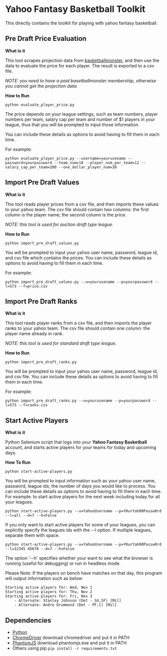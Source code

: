 # Yahoo Fantasy Basketball Toolkit

This directly contains the toolkit for playing with yahoo fantasy basketball.


## Pre Draft Price Evaluation

**What is it**

This tool scrapes projection data from [basketballmonster](https://basketballmonster.com/Projections.aspx), and then use the data to evaluate the price for each player. The result is exported to a csv file.

*NOTE:*
*you need to have a paid basetballmonster membership, otherwise you cannot get the projection data.*


**How to Run**

`python evaluate_player_price.py`

The price depends on your league settings, such as team numbers, player numbers per team, salary cap per team and number of $1 players in your league, thus that you will be prompted to input those information.

You can include these details as options to avoid having to fill them in each time. 

For example:

`python evaluate_player_price.py --username=yourusename --password=yourpassword --team_num=18 --player_num_per_team=12 --salary_cap_per_team=200 --one_dollar_player_num=30`


## Import Pre Draft Values

**What is it**

This tool reads player prices from a csv file, and then imports these values to your yahoo team.
The csv file should contain two columns: the first column is the player name; the second column is the price.

*NOTE:*
*this tool is used for auction draft type league.*


**How to Run**

`python import_pre_draft_values.py`

You will be prompted to input your yahoo user name, password, league id, and csv file which contains the prices.
You can include these details as options to avoid having to fill them in each time. 

For example:

`python import_pre_draft_values.py --u=yourusename --p=yourpassword --l=573 --f=price.csv`


## Import Pre Draft Ranks

**What is it**

This tool reads player ranks from a csv file, and then imports the player ranks to your yahoo team.
The csv file should contain one column: the player name already in rank.

*NOTE:*
*this tool is used for standard draft type league.*


**How to Run**

`python import_pre_draft_ranks.py`

You will be prompted to input your yahoo user name, password, league id, and csv file.
You can include these details as options to avoid having to fill them in each time. 

For example:

`python import_pre_draft_ranks.py --u=yourusename --p=yourpassword --l=573 --f=ranks.csv`


## Start Active Players

**What is it**

Python Selenium script that logs into your **Yahoo Fantasy Basketball** account, and starts active players for your teams for today and upcoming days. 

**How To Run**

`python start-active-players.py`

You will be prompted to input information such as your yahoo user name, password, league ids, the number of days you would like to process. You can include these details as options to avoid having to fill them in each time. For example: to start active players for the next week including today for all your leagues.

`python start-active-players.py --u=YahooUsername --p=Y0urYah00Passw0rd --l=all --d=7 --h=False`

If you only want to start active players for some of your leagues, you can explicitly specify the leagues ids with the --l option.
If multiple leagues, separate them with space.

`python start-active-players.py --u=YahooUsername --p=Y0urYah00Passw0rd --l=12345 45678 --d=7 --h=False`

The option '--h' specifies whether your want to see what the browser is running (useful for debugging) or run in headless mode.

Please Note:
If the players on bench have matches on that day, this program will output information such as below:
```
Starting active players for: Wed, Nov 1
Starting active players for: Thu, Nov 2
Starting active players for: Fri, Nov 3
    - Alternate: Stanley Johnson (Det - SG,SF) [Mil]
    - Alternate: Andre Drummond (Det - PF,C) [Mil]
```

## Dependencies

* [Python](https://www.python.org/)
* [ChromeDriver](https://sites.google.com/a/chromium.org/chromedriver/downloads) download chromedriver and put it in PATH
* [PhantomJS](http://phantomjs.org/download.html)  download phantomjs.exe and put it in PATH
* Others using pip `pip install -r requirements.txt`

